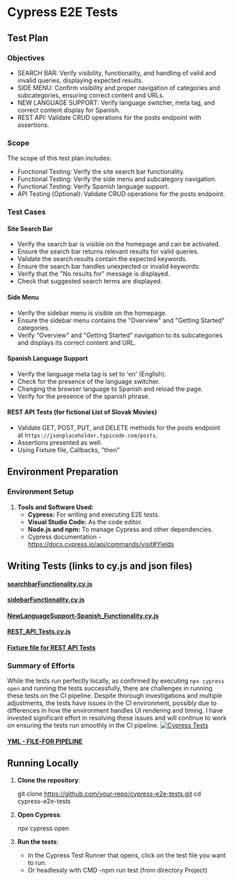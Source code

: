 ﻿# Cypress E2E Tests

## Test Plan

### Objectives
- SEARCH BAR: Verify visibility, functionality, and handling of valid and invalid queries, displaying expected results.
- SIDE MENU: Confirm visibility and proper navigation of categories and subcategories, ensuring correct content and URLs.
- NEW LANGUAGE SUPPORT: Verify language switcher, meta tag, and correct content display for Spanish.
- REST API: Validate CRUD operations for the posts endpoint with assertions.

### Scope
The scope of this test plan includes:
- Functional Testing: Verify the site search bar functionality.
- Functional Testing: Verify the side menu and subcategory navigation.
- Functional Testing: Verify Spanish language support.
- API Testing (Optional): Validate CRUD operations for the posts endpoint.

### Test Cases

#### Site Search Bar
- Verify the search bar is visible on the homepage and can be activated.
- Ensure the search bar returns relevant results for valid queries.
- Validate the search results contain the expected keywords.
- Ensure the search bar handles unexpected or invalid keywords:
- Verify that the "No results for" message is displayed.
- Check that suggested search terms are displayed.

#### Side Menu
- Verify the sidebar menu is visible on the homepage.
- Ensure the sidebar menu contains the "Overview" and "Getting Started" categories.
- Verify "Overview" and "Getting Started" navigation to its subcategories and displays its correct content and URL.

#### Spanish Language Support
- Verify the language meta tag is set to 'en' (English).
- Check for the presence of the language switcher.
- Changing the browser language to Spanish and reload the page.
- Verify for the presence of the spanish phrase.

#### REST API Tests (for fictional List of Slovak Movies)
- Validate GET, POST, PUT, and DELETE methods for the posts endpoint at `https://jsonplaceholder.typicode.com/posts`.
- Assertions presented as well.
- Using Fixture file, Callbacks, "then" 

  
## Environment Preparation

### Environment Setup

1. **Tools and Software Used:**
   - **Cypress:** For writing and executing E2E tests.
   - **Visual Studio Code:** As the code editor.
   - **Node.js and npm:** To manage Cypress and other dependencies.
   - Cypress documentation -https://docs.cypress.io/api/commands/visit#Yields

## Writing Tests (links to cy.js and json files)


#### [searchbarFunctionality.cy.js](https://github.com/Peter-QA-testing-Journey/PANTHEON/blob/main/cypress/e2e/1-searchbarFunctionality.cy.js)
#### [sidebarFunctionality.cy.js](https://github.com/Peter-QA-testing-Journey/PANTHEON/blob/main/cypress/e2e/2-sidebarFunctionality.cy.js)
#### [NewLanguageSupport-Spanish_Functionality.cy.js](https://github.com/Peter-QA-testing-Journey/PANTHEON/blob/main/cypress/e2e/3-NewLanguageSupport-Spanish_Functionality.cy.js)
#### [REST_API_Tests.cy.js](https://github.com/Peter-QA-testing-Journey/PANTHEON/blob/main/cypress/e2e/4-%20REST_API_Tests.cy.js)
#### [Fixture file for REST API Tests](https://github.com/Peter-QA-testing-Journey/PANTHEON/blob/main/cypress/fixtures/movies.json)

### Summary of Efforts

While the tests run perfectly locally, as confirmed by executing `npx cypress open` and running the tests successfully, there are challenges in running these tests on the CI pipeline. Despite thorough investigations and multiple adjustments, the tests have issues in the CI environment, possibly due to differences in how the environment handles UI rendering and timing. 
I have invested significant effort in resolving these issues and will continue to work on ensuring the tests run smoothly in the CI pipeline.
[![Cypress Tests](https://github.com/Peter-QA-testing-Journey/PANTHEON/actions/workflows/main.yml/badge.svg)](https://github.com/Peter-QA-testing-Journey/PANTHEON/actions/workflows/main.yml)

#### [YML - FILE-FOR PIPELINE](https://github.com/Peter-QA-testing-Journey/PANTHEON/blob/main/.github/workflows/main.yml)

## Running Locally
1. **Clone the repository**:
 
   git clone https://github.com/your-repo/cypress-e2e-tests.git
   cd cypress-e2e-tests
   

2. **Open Cypress**:

   npx cypress open

3. **Run the tests**:
   - In the Cypress Test Runner that opens, click on the test file you want to run.
   - Or headlessly with CMD -npm run test (from directory Project)




